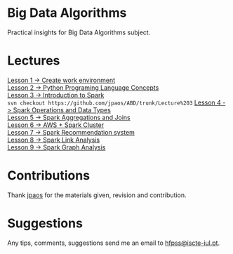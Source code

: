# Big Data Algorithms
Practical insights for Big Data Algorithms subject.

# Lectures

[Lesson 1 -> Create work environment](https://github.com/HugoPaulino/ABD/tree/master/Lecture%201)  
[Lesson 2 -> Python Programing Language Concepts](https://github.com/HugoPaulino/ABD/blob/master/Lecture%202)  
[Lesson 3 -> Introduction to Spark](https://github.com/HugoPaulino/ABD/blob/master/Lecture%203/)  
```svn checkout https://github.com/jpaos/ABD/trunk/Lecture%203```
[Lesson 4 -> Spark Operations and Data Types](https://github.com/HugoPaulino/ABD/tree/master/Lecture%204)  
[Lesson 5 -> Spark Aggregations and Joins](https://github.com/HugoPaulino/ABD/blob/master/Lecture%205)  
[Lesson 6 -> AWS + Spark Cluster](https://github.com/HugoPaulino/ABD/blob/master/Lecture%206)  
[Lesson 7 -> Spark Recommendation system](https://github.com/HugoPaulino/ABD/tree/master/Lecture%207)  
[Lesson 8 -> Spark Link Analysis ](https://github.com/HugoPaulino/ABD/blob/master/Lecture%208)  
[Lesson 9 -> Spark Graph Analysis](https://github.com/HugoPaulino/ABD/blob/master/Lecture%209)  

# Contributions

Thank [jpaos](https://github.com/jpaos) for the materials given, revision and contribution.

# Suggestions

Any tips, comments, suggestions send me an email to <hfpss@iscte-iul.pt>. 
